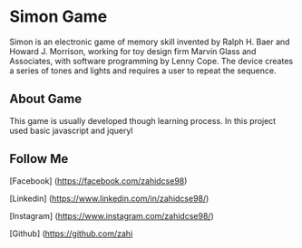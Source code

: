 # Simon Game
Simon is an electronic game of memory skill invented by Ralph H. Baer and Howard J. Morrison, working for toy design firm Marvin Glass and Associates, with software programming by Lenny Cope. The device creates a series of tones and lights and requires a user to repeat the sequence.

## About Game
This game is usually developed though learning process.
In this project used basic javascript and jqueryl


## Follow Me
[Facebook] (https://facebook.com/zahidcse98)

[Linkedin] (https://www.linkedin.com/in/zahidcse98/)

[Instagram] (https://www.instagram.com/zahidcse98/)

[Github] (https://github.com/zahi